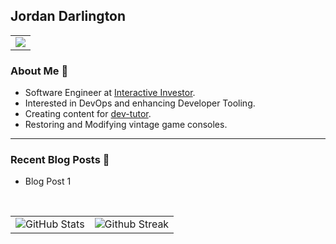 ## Jordan Darlington

<table>
  <tr>
    <td>
      <img src="https://skillicons.dev/icons?i=java,spring,go,python,javascript,neovim,bash,github,githubactions,docker&perline=5">
    </td>
  </tr>
</table>


### About Me 🔘
- Software Engineer at [Interactive Investor](https://github.com/interactive-investor).
- Interested in DevOps and enhancing Developer Tooling.
- Creating content for [dev-tutor](https://dev-tutor.com).
- Restoring and Modifying vintage game consoles.

---

### Recent Blog Posts 🔘
- Blog Post 1

<br>

<table>
  <tr>
    <td>
      <img src="https://github-readme-stats.vercel.app/api?username=jordandarlington&show_icons=true&theme=transparent&hide_border=true&include_all_commits=false&count_private=false" alt="GitHub Stats" title="Github Stats"/>  
    </td>
    <td>
      <img src="https://github-readme-streak-stats.herokuapp.com/?user=jordandarlington&theme=transparent&hide_border=true" alt="Github Streak" title="Github Streak"/> 
    </td>
  </tr>
</table>

<!--
**jordandarlington/jordandarlington** is a ✨ _special_ ✨ repository because its `README.md` (this file) appears on your GitHub profile.

Here are some ideas to get you started:

- 🔭 I’m currently working on ...
- 🌱 I’m currently learning ...
- 👯 I’m looking to collaborate on ...
- 🤔 I’m looking for help with ...
- 💬 Ask me about ...
- 📫 How to reach me: ...
- 😄 Pronouns: ...
- ⚡ Fun fact: ...
-->
